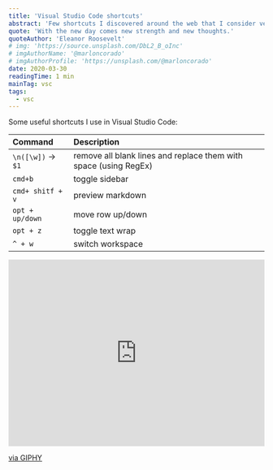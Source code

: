 ```yaml
---
title: 'Visual Studio Code shortcuts'
abstract: 'Few shortcuts I discovered around the web that I consider very helpful'
quote: 'With the new day comes new strength and new thoughts.'
quoteAuthor: 'Eleanor Roosevelt'
# img: 'https://source.unsplash.com/DbL2_B_oInc'
# imgAuthorName: '@marloncorado'
# imgAuthorProfile: 'https://unsplash.com/@marloncorado'
date: 2020-03-30
readingTime: 1 min
mainTag: vsc
tags:
  - vsc
---
```


Some useful shortcuts I use in Visual Studio Code:

| Command             | Description                                                      |
|:--------------------|:-----------------------------------------------------------------|
| `\n([\w])` -> ` $1` | remove all blank lines and replace them with space (using RegEx) |
| `cmd+b`             | toggle sidebar                                                   |
| `cmd+ shitf + v`    | preview markdown                                                 |
| `opt + up/down`     | move row up/down                                                 |
| `opt + z`           | toggle text wrap                                                 |
| `^ + w`             | switch workspace                                                 |

<div class="s-giphy s-giphy--small-d">
  <div style="width:100%;height:0;padding-bottom:73%;position:relative;"><iframe src="https://giphy.com/embed/5gXYzsVBmjIsw" width="100%" height="100%" style="position:absolute" frameBorder="0" class="giphy-embed" allowFullScreen></iframe></div><p><a href="https://giphy.com/gifs/cat-cool-5gXYzsVBmjIsw">via GIPHY</a></p>
</div>

